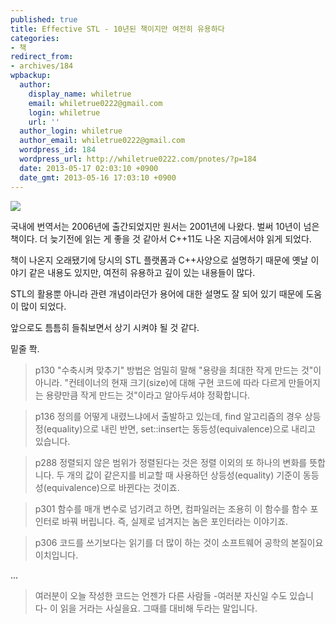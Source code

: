 ```yaml
---
published: true
title: Effective STL - 10년된 책이지만 여전히 유용하다
categories:
- 책
redirect_from:
- archives/184
wpbackup:
  author:
    display_name: whiletrue
    email: whiletrue0222@gmail.com
    login: whiletrue
    url: ''
  author_login: whiletrue
  author_email: whiletrue0222@gmail.com
  wordpress_id: 184
  wordpress_url: http://whiletrue0222.com/pnotes/?p=184
  date: 2013-05-17 02:03:10 +0900
  date_gmt: 2013-05-16 17:03:10 +0900
---
```


![](https://lh4.googleusercontent.com/-Vvmkl0JFj0M/UZUFJLoyqUI/AAAAAAAAD9g/3mZqTgHBXBQ/s400/effective%2520stl.jpg)

국내에 번역서는 2006년에 출간되었지만 원서는 2001년에 나왔다.
벌써 10년이 넘은 책이다.
더 늦기전에 읽는 게 좋을 것 같아서 C++11도 나온 지금에서야 읽게 되었다.

책이 나온지 오래됐기에 당시의 STL 플랫폼과 C++사양으로 설명하기 때문에 옛날 이야기 같은 내용도 있지만, 여전히 유용하고 깊이 있는
내용들이 많다.

STL의 활용뿐 아니라 관련 개념이라던가 용어에 대한 설명도 잘 되어 있기 때문에 도움이 많이 되었다.

앞으로도 틈틈히 들춰보면서 상기 시켜야 될 것 같다.

밑줄 쫙.

> p130
>  "수축시켜 맞추기" 방법은 엄밀히 말해 "용량을 최대한 작게 만드는 것"이 아니라. "컨테이너의 현재 크기(size)에 대해 구현 코드에 따라 다르게 만들어지는 용량만큼 작게 만드는 것"이라고 알아두셔야 정확합니다.

> p136
>  정의를 어떻게 내렸느냐에서 출발하고 있는데, find 알고리즘의 경우 상등정(equality)으로 내린 반면, set::insert는 동등성(equivalence)으로 내리고 있습니다.

> p288
>  정렬되지 않은 범위가 정렬된다는 것은 정렬 이외의 또 하나의 변화를 뜻합니다. 두 개의 값이 같은지를 비교할 때 사용하던 상등성(equality) 기준이 동등성(equivalence)으로 바뀐다는 것이죠.

> p301
>  함수를 매개 변수로 넘기려고 하면, 컴파일러는 조용히 이 함수를 함수 포인터로 바꿔 버립니다. 즉, 실제로 넘겨지는 놈은 포인터라는 이야기죠.

> p306
>  코드를 쓰기보다는 읽기를 더 많이 하는 것이 소프트웨어 공학의 본질이요 이치입니다.

...

>  여러분이 오늘 작성한 코드는 언젠가 다른 사람들 -여러분 자신일 수도 있습니다- 이 읽을 거라는 사실을요. 그때를 대비해 두라는 말입니다.
